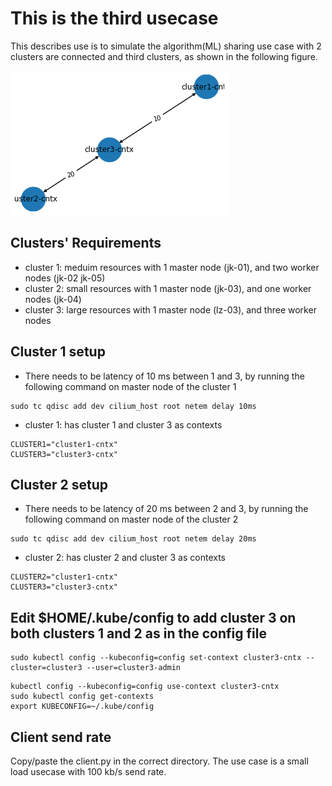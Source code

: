 # This is the third usecase
This describes use is to simulate the algorithm(ML) sharing use case with 2 clusters are connected and third clusters, as shown in the following figure.


![Implementation](https://github.com/epi-project/EPIF-Configurations/blob/main/usecaseC/download%20(3).png)


## Clusters' Requirements
- cluster 1: meduim resources with 1 master node (jk-01), and two worker nodes (jk-02 jk-05)
- cluster 2: small resources with 1 master node (jk-03), and one worker nodes (jk-04)
- cluster 3: large resources with 1 master node (lz-03), and three worker nodes

## Cluster 1 setup 
- There needs to be latency of 10 ms between 1 and 3, by running the following command on master node of the cluster 1
 ```shell
sudo tc qdisc add dev cilium_host root netem delay 10ms
```
- cluster 1: has cluster 1 and cluster 3 as contexts
 ```shell
CLUSTER1="cluster1-cntx"
CLUSTER3="cluster3-cntx"
```
## Cluster 2 setup 
- There needs to be latency of 20 ms between 2 and 3, by running the following command on master node of the cluster 2
 ```shell
sudo tc qdisc add dev cilium_host root netem delay 20ms
```
- cluster 2: has cluster 2 and cluster 3 as contexts
 ```shell
CLUSTER2="cluster1-cntx"
CLUSTER3="cluster3-cntx"
```
## Edit $HOME/.kube/config to add cluster 3 on both clusters 1 and 2 as in the config file
 ```shell
sudo kubectl config --kubeconfig=config set-context cluster3-cntx --cluster=cluster3 --user=cluster3-admin
```
 ```shell
kubectl config --kubeconfig=config use-context cluster3-cntx
sudo kubectl config get-contexts
export KUBECONFIG=~/.kube/config
```
## Client send rate
Copy/paste the client.py in the correct directory. The use case is a small load usecase with 100 kb/s send rate. 
